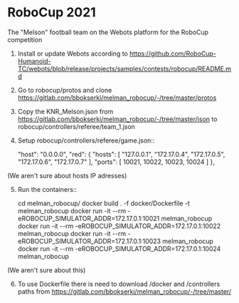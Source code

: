 # RoboCup 2021

The "Melson" football team on the Webots platform for the RoboCup competition 

1. Install or update Webots according to https://github.com/RoboCup-Humanoid-TC/webots/blob/release/projects/samples/contests/robocup/README.md

2. Go to robocup/protos and clone https://gitlab.com/bbokserki/melman_robocup/-/tree/master/protos

3. Copy the KNR_Melson.json from https://gitlab.com/bbokserki/melman_robocup/-/tree/master/json to robocup/controllers/referee/team_1.json

4. Setup robocup/controllers/referee/game.json::              

     "host": "0.0.0.0",
     "red": {
       "hosts": [
         "127.0.0.1",
         "172.17.0.4",
         "172.17.0.5",
         "172.17.0.6",
         "172.17.0.7"
       ],
       "ports": [
         10021,
         10022,
         10023,
         10024
       ]
     },

(We aren't sure about hosts IP adresses)

5. Run the containers::

     cd melman_robocup/
     docker build . -f docker/Dockerfile -t melman_robocup
     docker run -it --rm -eROBOCUP_SIMULATOR_ADDR=172.17.0.1:10021 melman_robocup
     docker run -it --rm -eROBOCUP_SIMULATOR_ADDR=172.17.0.1:10022 melman_robocup
     docker run -it --rm -eROBOCUP_SIMULATOR_ADDR=172.17.0.1:10023 melman_robocup
     docker run -it --rm -eROBOCUP_SIMULATOR_ADDR=172.17.0.1:10024 melman_robocup
     
(We aren't sure about this)

6. To use Dockerfile there is need to download /docker and /controllers paths from https://gitlab.com/bbokserki/melman_robocup/-/tree/master/


